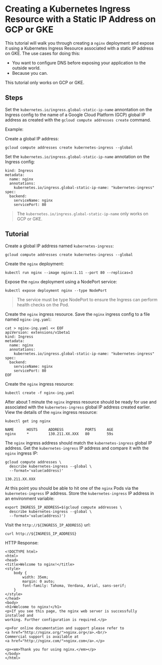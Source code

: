 # Creating a Kubernetes Ingress Resource with a Static IP Address on GCP or GKE

This tutorial will walk you through creating a `nginx` deployment and expose it using a Kubernetes Ingress Resource associated with a static IP address on GKE. The use cases for doing this:

* You want to configure DNS before exposing your application to the outside world.
* Because you can.

This tutorial only works on GCP or GKE.

## Steps

Set the `kubernetes.io/ingress.global-static-ip-name` annontation on the Ingress config to the name of a Google Cloud Platform (GCP) global IP address as created with the `gcloud compute addresses create` command.

Example:

Create a global IP address:

```
gcloud compute addresses create kubernetes-ingress --global
```

Set the `kubernetes.io/ingress.global-static-ip-name` annotation on the Ingress config:

```
kind: Ingress
metadata:
  name: nginx
  annotations:
    kubernetes.io/ingress.global-static-ip-name: "kubernetes-ingress"
spec:
  backend:
    serviceName: nginx
    servicePort: 80
```

> The `kubernetes.io/ingress.global-static-ip-name` only works on GCP or GKE.

## Tutorial

Create a global IP address named `kubernetes-ingress`:

```
gcloud compute addresses create kubernetes-ingress --global
```

Create the `nginx` deployment:

```
kubectl run nginx --image nginx:1.11 --port 80 --replicas=3
```

Expose the `nginx` deployment using a NodePort service:

```
kubectl expose deployment nginx --type NodePort
```

> The service must be type NodePort to ensure the Ingress can perform health checks on the Pod.

Create the `nginx` ingress resource. Save the `nginx` ingress config to a file named `nginx-ing.yaml`:

```
cat > nginx-ing.yaml << EOF
apiVersion: extensions/v1beta1
kind: Ingress
metadata:
  name: nginx
  annotations:
    kubernetes.io/ingress.global-static-ip-name: "kubernetes-ingress"
spec:
  backend:
    serviceName: nginx
    servicePort: 80
EOF
```

Create the `nginx` ingress resource:

```
kubectl create -f nginx-ing.yaml
```

After about 1 minute the `nginx` ingress resource should be ready for use and associated with the `kubernetes-ingress` global IP address created earlier. View the details of the `nginx` ingress resource:

```
kubectl get ing nginx
```
```
NAME      HOSTS     ADDRESS          PORTS     AGE
nginx     *         130.211.XX.XXX   80        59s
```

The `nginx` ingress address should match the `kubernetes-ingress` global IP address. Get the `kubernetes-ingress` IP address and compare it with the `nginx` ingress IP:

```
gcloud compute addresses \
  describe kubernetes-ingress --global \
  --format='value(address)'
```

```
130.211.XX.XXX
```

At this point you should be able to hit one of the `nginx` Pods via the `kubernetes-ingress` IP address. Store the `kubernetes-ingress` IP address in an environment variable:

```
export INGRESS_IP_ADDRESS=$(gcloud compute addresses \
  describe kubernetes-ingress --global \
  --format='value(address)')
```

Visit the `http://${INGRESS_IP_ADDRESS}` url:

```
curl http://${INGRESS_IP_ADDRESS}
```

HTTP Response:

```
<!DOCTYPE html>
<html>
<head>
<title>Welcome to nginx!</title>
<style>
    body {
        width: 35em;
        margin: 0 auto;
        font-family: Tahoma, Verdana, Arial, sans-serif;
    }
</style>
</head>
<body>
<h1>Welcome to nginx!</h1>
<p>If you see this page, the nginx web server is successfully installed and
working. Further configuration is required.</p>

<p>For online documentation and support please refer to
<a href="http://nginx.org/">nginx.org</a>.<br/>
Commercial support is available at
<a href="http://nginx.com/">nginx.com</a>.</p>

<p><em>Thank you for using nginx.</em></p>
</body>
</html>
```
